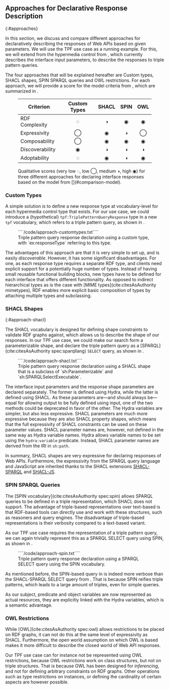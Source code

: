 ## Approaches for Declarative Response Description
{:#approaches}

In this section, we discuss and compare different approaches
for declaratively describing the responses of Web APIs based on given parameters.
We will use the TPF use case as a running example.
For this, we will extend from the hypermedia control from [](#tpf-controls),
which currently describes the interface input parameters,
to describe the responses to triple pattern queries.

The four approaches that will be explained hereafter are
Custom types, SHACL shapes, SPIN SPARQL queries and OWL restrictions.
For each approach, we will provide a score for the model criteria from [](#comparison-model),
which are summarized in [](#model-scores).

<figure id="model-scores" class="table" markdown="1">

| Criterion       | Custom Types | SHACL | SPIN | OWL |
| --------------- |:------------:|:-----:|:----:|:---:|
| RDF Complexity  | ◌            | ◑     | ◉    | ◉   |
| Expressivity    | ◯            | ◉     | ◑    | ◯   |
| Composability   | ◯            | ◉     | ◉    | ◉   |
| Discoverability | ◉            | ◑     | ◑    | ◑   |
| Adoptability    | ◌            | ◉     | ◑    | ◉   |

<figcaption markdown="block">
Qualitative scores (very low ◌, low ◯, medium ◑, high ◉) for three different approaches for
declaring interface responses based on the model from [](#comparison-model).
</figcaption>
</figure>

### Custom Types

A simple solution is to define a new response type at vocabulary-level
for each hypermedia control type that exists.
For our use case, we could introduce a (hypothetical) `tpf:TriplePatternQueryResponse` type in a new `tpf` vocabulary,
which refers to a triple pattern query, as shown in [](#approach-customtypes).

<figure id="approach-customtypes" class="listing">
````/code/approach-customtypes.txt````
<figcaption markdown="block">
Triple pattern query response declaration using a custom type,
with `ex:responseType` referring to this type.
</figcaption>
</figure>

The advantages of this approach are that it is very simple to set up,
and is easily _discoverable_.
However, it has some significant disadvantages.
For one, as each response type requires a separate RDF type,
and clients need explicit support for a potentially huge number of types.
Instead of having small reusable functional building blocks,
new types have to be defined for each interface that offers different functionality.
As opposed to indirect hierarchical types as is the case with [MIME types](cite:citesAsAuthority mimetypes),
RDF enables more explicit basic composition of types by attaching multiple types and subclassing.

### SHACL Shapes
{:#approach-shacl}

The SHACL vocabulary is designed for defining shape constraints to validate RDF graphs against,
which allows us to describe the shape of our responses.
In our TPF use case, we could make our search form a parameterizable shape,
and declare the triple pattern query as a [SPARQL](cite:citesAsAuthority spec:sparqllang) `SELECT` query,
as shown in [](#approach-shacl).

<figure id="approach-shacl" class="listing">
````/code/approach-shacl.txt````
<figcaption markdown="block">
Triple pattern query response declaration using a SHACL shape
that is a subclass of `sh:Parameterizable` and `sh:SPARQLSelectExecutable`.
</figcaption>
</figure>

The interface input parameters and the response shape parameters are declared separately.
The former is defined using Hydra, while the latter is defined using SHACL.
As these parameters are—and should always be—equal for allowing output to be fully defined using input,
one of the two methods could be deprecated in favor of the other.
The Hydra variables are simpler, but also less expressive.
SHACL parameters are much more expressive because they are also SHACL property shapes,
which means that the full expressivity of SHACL constraints can be used on these parameter values.
SHACL parameter names are, however, not defined in the same way as Hydra variable names.
Hydra allows variable names to be set using the `hydra:variable` predicate.
Instead, SHACL parameter names are derived from the IRI in `sh:path`.

In summary, SHACL shapes are very expressive for declaring responses of Web APIs.
Furthermore, the expressivity from the SPARQL query language and JavaScript are inherited thanks to
the SHACL extensions [SHACL-SPARQL](https://www.w3.org/TR/2017/REC-shacl-20170720/#sparql-constraints)
and [SHACL-JS](https://www.w3.org/TR/2017/NOTE-shacl-js-20170608/).

### SPIN SPARQL Queries

The [SPIN vocabulary](cite:citesAsAuthority spec:spin) allows SPARQL queries to be defined in a triple representation,
which SHACL does not support.
The advantage of triple-based representations over text-based is that RDF-based tools
can directly use and work with these structures, such as reasoners and query engines.
The disadvantage of triple-based representations is their verbosity compared to a text-based variant.

As our TPF use case requires the representation of a triple pattern query,
we can again trivially represent this as a SPARQL SELECT query using SPIN,
as shown in [](#approach-spin).

<figure id="approach-spin" class="listing">
````/code/approach-spin.txt````
<figcaption markdown="block">
Triple pattern query response declaration using a SPARQL SELECT query using the SPIN vocabulary.
</figcaption>
</figure>

As mentioned before, the SPIN-based query in [](#approach-spin) is indeed
more verbose than the SHACL-SPARQL SELECT query from [](#approach-shacl).
That is because SPIN reifies triple patterns,
which leads to a large amount of triples, even for simple queries.

As our subject, predicate and object variables are now represented as actual resources,
they are explicitly linked with the Hydra variables, which is a semantic advantage.

### OWL Restrictions

While [OWL](cite:citesAsAuthority spec:owl) allows restrictions to be placed on RDF graphs,
it can not do this at the same level of expressivity as SHACL.
Furthermore, the open world assumption on which OWL is based makes it more difficult to describe the closed world of Web API responses.

Our TPF use case can for instance not be represented using OWL restrictions,
because OWL restrictions work on class structures, but not on triple structures.
That is because OWL has been designed for _inferencing_, and not for defining arbitrary constraints on RDF graphs.
Other operations such as type restrictions on instances,
or defining the cardinality of certain aspects are however possible.
